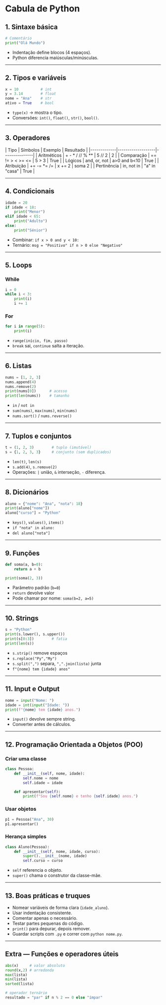 # Cabula de Python

## 1. Sintaxe básica
```python
# Comentário
print("Olá Mundo")
```
- Indentação define blocos (4 espaços).
- Python diferencia maiúsculas/minúsculas.

---

## 2. Tipos e variáveis
```python
x = 10          # int
y = 3.14        # float
nome = "Ana"    # str
ativo = True    # bool
```
- `type(x)` → mostra o tipo.
- Conversões: `int()`, `float()`, `str()`, `bool()`.

---

## 3. Operadores
| Tipo        |      Símbolos     |  Exemplo      | Resultado |
|-------------|-------------------|---------------|
| Aritméticos |  + - * / // % **  |  5 // 2       | 2         |
| Comparação  |  == != > < >= <=  | 5 > 3         | True      |
| Lógicos     | and, or, not      | a>0 and b<10  | True      |
| Atribuição  | += -= *= /=       | x += 2        | soma 2    |
| Pertinência |    in, not in     | "a" in "casa" | True      |

---

## 4. Condicionais
```python
idade = 20
if idade < 18:
    print("Menor")
elif idade < 65:
    print("Adulto")
else:
    print("Sénior")
```
- Combinar: `if x > 0 and y < 10:`
- Ternário: `msg = "Positivo" if n > 0 else "Negativo"`

---

## 5. Loops
### While
```python
i = 0
while i < 3:
    print(i)
    i += 1
```

### For
```python
for i in range(5):
    print(i)
```
- `range(início, fim, passo)`
- `break` sai, `continue` salta a iteração.

---

## 6. Listas
```python
nums = [1, 2, 3]
nums.append(4)
nums.remove(2)
print(nums[0])      # acesso
print(len(nums))    # tamanho
```
- `in` / `not in`
- `sum(nums)`, `max(nums)`, `min(nums)`
- `nums.sort()` / `nums.reverse()`

---

## 7. Tuplos e conjuntos
```python
t = (1, 2, 3)        # tuplo (imutável)
s = {1, 2, 3, 3}     # conjunto (sem duplicados)
```
- `len(t)`, `len(s)`
- `s.add(4)`, `s.remove(2)`
- Operações: `|` união, `&` interseção, `-` diferença.

---

## 8. Dicionários
```python
aluno = {"nome": "Ana", "nota": 18}
print(aluno["nome"])
aluno["curso"] = "Python"
```
- `keys()`, `values()`, `items()`
- `if "nota" in aluno:`
- `del aluno["nota"]`

---

## 9. Funções
```python
def soma(a, b=0):
    return a + b

print(soma(2, 3))
```
- Parâmetro padrão (`b=0`)
- `return` devolve valor
- Pode chamar por nome: `soma(b=2, a=5)`

---

## 10. Strings
```python
s = "Python"
print(s.lower(), s.upper())
print(s[0:3])        # fatia
print(len(s))
```
- `s.strip()` remove espaços
- `s.replace("Py","My")`
- `s.split(",")` separa, `",".join(lista)` junta
- `f"{nome} tem {idade} anos"`

---

## 11. Input e Output
```python
nome = input("Nome: ")
idade = int(input("Idade: "))
print(f"{nome} tem {idade} anos.")
```
- `input()` devolve sempre string.
- Converter antes de cálculos.

---

## 12. Programação Orientada a Objetos (POO)
### Criar uma classe
```python
class Pessoa:
    def __init__(self, nome, idade):
        self.nome = nome
        self.idade = idade

    def apresentar(self):
        print(f"Sou {self.nome} e tenho {self.idade} anos.")
```

### Usar objetos
```python
p1 = Pessoa("Ana", 30)
p1.apresentar()
```

### Herança simples
```python
class Aluno(Pessoa):
    def __init__(self, nome, idade, curso):
        super().__init__(nome, idade)
        self.curso = curso
```
- `self` referencia o objeto.
- `super()` chama o construtor da classe-mãe.

---

## 13. Boas práticas e truques
- Nomear variáveis de forma clara (`idade_aluno`).
- Usar indentação consistente.
- Comentar apenas o necessário.
- Testar partes pequenas do código.
- `print()` para depurar, depois remover.
- Guardar scripts com `.py` e correr com `python nome.py`.

---

## Extra — Funções e operadores úteis
```python
abs(x)     # valor absoluto
round(x,2) # arredonda
max(lista)
min(lista)
sorted(lista)
```
```python
# operador ternário
resultado = "par" if n % 2 == 0 else "ímpar"
```
